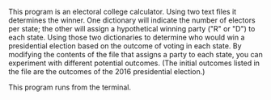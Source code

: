 This program is an electoral college calculator. Using two text files it determines the winner. One dictionary will indicate the number of electors per state; the other will assign a hypothetical winning party ("R" or "D") to each state. Using those two dictionaries to determine who would win a presidential election based on the outcome of voting in each state. By modifying the contents of the file that assigns a party to each state, you can experiment with different potential outcomes. (The initial outcomes listed in the file are the outcomes of the 2016 presidential election.)

This program runs from the terminal. 
